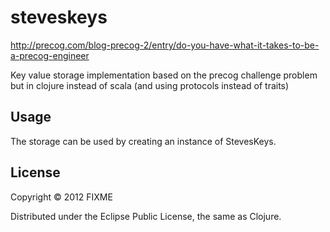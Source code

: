 # steveskeys

http://precog.com/blog-precog-2/entry/do-you-have-what-it-takes-to-be-a-precog-engineer

Key value storage implementation based on the precog challenge problem
but in clojure instead of scala (and using protocols instead of traits)

## Usage

The storage can be used by creating an instance of StevesKeys.

## License

Copyright © 2012 FIXME

Distributed under the Eclipse Public License, the same as Clojure.
